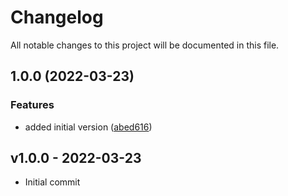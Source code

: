 # Changelog

All notable changes to this project will be documented in this file.

## 1.0.0 (2022-03-23)


### Features

* added initial version ([abed616](https://github.com/guivin/terraform-aws-karpenter/commit/abed616cbb9bc0889263d682f676ce83e464c9ba))

<a name="v1.0.0"></a>
## v1.0.0 - 2022-03-23

- Initial commit
